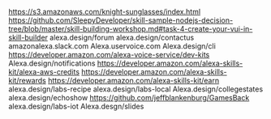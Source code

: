 https://s3.amazonaws.com/knight-sunglasses/index.html
https://github.com/SleepyDeveloper/skill-sample-nodejs-decision-tree/blob/master/skill-building-workshop.md#task-4-create-your-vui-in-skill-builder
alexa.design/forum
alexa.design/contactus
amazonalexa.slack.com
Alexa.uservoice.com
Alexa.design/cli
https://developer.amazon.com/alexa-voice-service/dev-kits
Alexa.design/notifications
https://developer.amazon.com/alexa-skills-kit/alexa-aws-credits
https://developer.amazon.com/alexa-skills-kit/rewards
https://developer.amazon.com/alexa-skills-kit/earn
alexa.design/labs-recipe
alexa.design/labs-local
Alexa.design/collegestates
alexa.design/echoshow
https://github.com/jeffblankenburg/GamesBack
alexa.design/labs-iot
Alexa.desgn/slides

